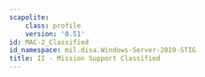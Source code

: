 ```yaml
---
scapolite:
    class: profile
    version: '0.51'
id: MAC-2_Classified
id_namespace: mil.disa.Windows-Server-2019-STIG
title: II - Mission Support Classified
---
```


